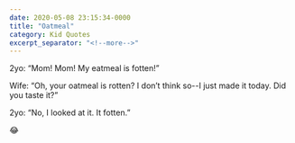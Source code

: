```yaml
---
date: 2020-05-08 23:15:34-0000
title: "Oatmeal"
category: Kid Quotes
excerpt_separator: "<!--more-->"
---
```


2yo: “Mom! Mom! My eatmeal is fotten!”

Wife: “Oh, your oatmeal is rotten? I don’t think so--I just made it today. Did you taste it?”

2yo: “No, I looked at it. It fotten.”

😂
<!--more-->
